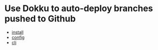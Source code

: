 # Use Dokku to auto-deploy branches pushed to Github

* [install](install.md)
* [config](config.md)
* [cli](cli.md)
